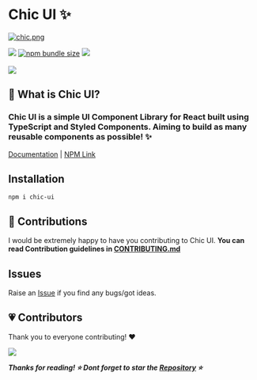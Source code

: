 # Chic UI  ✨

[![chic.png](https://i.postimg.cc/Px05mMSw/chic.png)](https://postimg.cc/YGf77QKr)

<a href="https://www.npmjs.org/package/chic-ui"><img src="https://img.shields.io/npm/v/chic-ui?style=flat-square&logo=npm&label=npm"></a>
<a href="https://www.npmjs.org/package/chic-ui"><img alt="npm bundle size" src="https://img.shields.io/bundlephobia/min/chic-ui?color=brightgreen&label=package%20size&style=flat-square"></a>
<a href="https://www.npmjs.org/package/chic-ui"><img src="https://img.shields.io/badge/contributions-welcome-brightgreen?style=flat-square&logo=github"></a>
<br><br>
<a href="https://www.npmjs.com/package/chic-ui"><img src="https://nodei.co/npm/chic-ui.png?downloads=true&downloadRank=true&stars=true"></a>

## 🤔 What is Chic UI?

### Chic UI is a simple UI Component Library for React built using TypeScript and Styled Components. Aiming to build as many reusable components as possible! ✨
<a href="https://chic-ui.web.app/">Documentation</a> | <a href="https://www.npmjs.com/package/chic-ui">NPM Link</a>

## Installation

```
npm i chic-ui
```


## 🙌 Contributions

I would be extremely happy to have you contributing to Chic UI. **You can read Contribution guidelines in [CONTRIBUTING.md](CONTRIBUTING.md)**

## Issues
Raise an [Issue](https://github.com/karishmashuklaa/chic-ui/issues) if you find any bugs/got ideas. 

## 💗 Contributors

Thank you to everyone contributing! ❤️

<a href="https://github.com/karishmashuklaa/chic-ui/graphs/contributors">
  <img src="https://contrib.rocks/image?repo=karishmashuklaa/chic-ui" />
</a>
    
    
***Thanks for reading! ⭐ Dont forget to star the [Repository](https://github.com/karishmashuklaa/chic-ui) ⭐***
